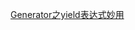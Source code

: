[Generator之yield表达式妙用](https://zuobaiquan.github.io/es6/Generator%E4%B9%8Byield%E8%A1%A8%E8%BE%BE%E5%BC%8F%E5%A6%99%E7%94%A8/index.html)